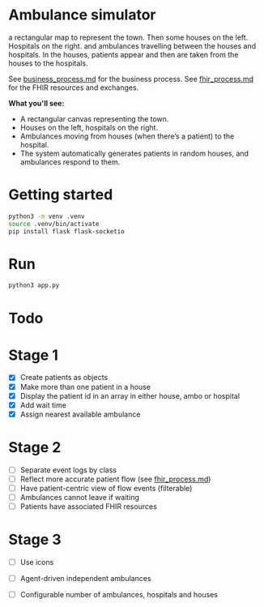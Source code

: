 # Ambulance simulator
a rectangular map to represent the town. Then some houses on the left. Hospitals on the right. and ambulances travelling between the houses and hospitals. In the houses, patients appear and then are taken from the houses to the hospitals.

See [business_process.md](business_process.md) for the business process.
See [fhir_process.md](fhir_process.md) for the FHIR resources and exchanges.

**What you'll see:**
- A rectangular canvas representing the town.
- Houses on the left, hospitals on the right.
- Ambulances moving from houses (when there’s a patient) to the hospital.
- The system automatically generates patients in random houses, and ambulances respond to them.

# Getting started

```bash
python3 -m venv .venv
source .venv/bin/activate 
pip install flask flask-socketio
```

# Run

```bash
python3 app.py
```

# Todo

# Stage 1
- [x] Create patients as objects
- [x] Make more than one patient in a house
- [x] Display the patient id in an array in either house, ambo or hospital
- [x] Add wait time
- [x] Assign nearest available ambulance

# Stage 2
- [ ] Separate event logs by class
- [ ] Reflect more accurate patient flow (see [fhir_process.md](fhir_process.md))
- [ ] Have patient-centric view of flow events (filterable)
- [ ] Ambulances cannot leave if waiting
- [ ] Patients have associated FHIR resources 

# Stage 3
- [ ] Use icons 
- [ ] Agent-driven independent ambulances
- [ ] Configurable number of ambulances, hospitals and houses





